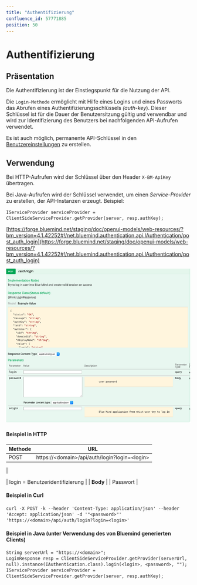 ```yaml
---
title: "Authentifizierung"
confluence_id: 57771885
position: 50
---
```

# Authentifizierung


## Präsentation

Die Authentifizierung ist der Einstiegspunkt für die Nutzung der API.

Die `Login-Methode` ermöglicht mit Hilfe eines Logins und eines Passworts das Abrufen eines Authentifizierungsschlüssels *(auth-key*). Dieser Schlüssel ist für die Dauer der Benutzersitzung gültig und verwendbar und wird zur Identifizierung des Benutzers bei nachfolgenden API-Aufrufen verwendet.

Es ist auch möglich, permanente API-Schlüssel in den [Benutzereinstellungen](/Guide_de_l_utilisateur/Paramètres_utilisateur/) zu erstellen.


## Verwendung

Bei HTTP-Aufrufen wird der Schlüssel über den Header `X-BM-ApiKey` übertragen.

Bei Java-Aufrufen wird der Schlüssel verwendet, um einen *Service-Provider* zu erstellen, der API-Instanzen erzeugt.
Beispiel:


```
IServiceProvider serviceProvider = ClientSideServiceProvider.getProvider(server, resp.authKey);
```


[https://forge.bluemind.net/staging/doc/openui-models/web-resources/?bm_version=4.1.42252#!/net.bluemind.authentication.api.IAuthentication/post_auth_login](https://forge.bluemind.net/staging/doc/openui-models/web-resources/?bm_version=4.1.42252#!/net.bluemind.authentication.api.IAuthentication/post_auth_login)

![](../../attachments/57771885/57771886.png)

#### Beispiel in HTTP

| Methode | URL |
| --- | --- |
| POST | https://&lt;domain>/api/auth/login?login=&lt;login> |
| 


 | 
login = Benutzeridentifizierung
 |
| **Body** |
| 
Passwort
 |

#### Beispiel in Curl


```
curl -X POST -k --header 'Content-Type: application/json' --header 'Accept: application/json' -d '"<password>"' 'https://<domain>/api/auth/login?login=<login>'
```


#### Beispiel in Java (unter Verwendung des von Bluemind generierten Clients)


```
String serverUrl = "https://<domain>";
LoginResponse resp = ClientSideServiceProvider.getProvider(serverUrl, null).instance(IAuthentication.class).login(<login>, <password>, "");
IServiceProvider serviceProvider = ClientSideServiceProvider.getProvider(server, resp.authKey);

```


